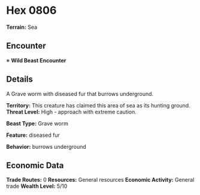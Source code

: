 # Hex 0806

**Terrain:** Sea

## Encounter
※ **Wild Beast Encounter**

## Details
A Grave worm with diseased fur that burrows underground.

**Territory:** This creature has claimed this area of sea as its hunting ground.
**Threat Level:** High - approach with extreme caution.

**Beast Type:** Grave worm

**Feature:** diseased fur

**Behavior:** burrows underground

## Economic Data
**Trade Routes:** 0
**Resources:** General resources
**Economic Activity:** General trade
**Wealth Level:** 5/10
